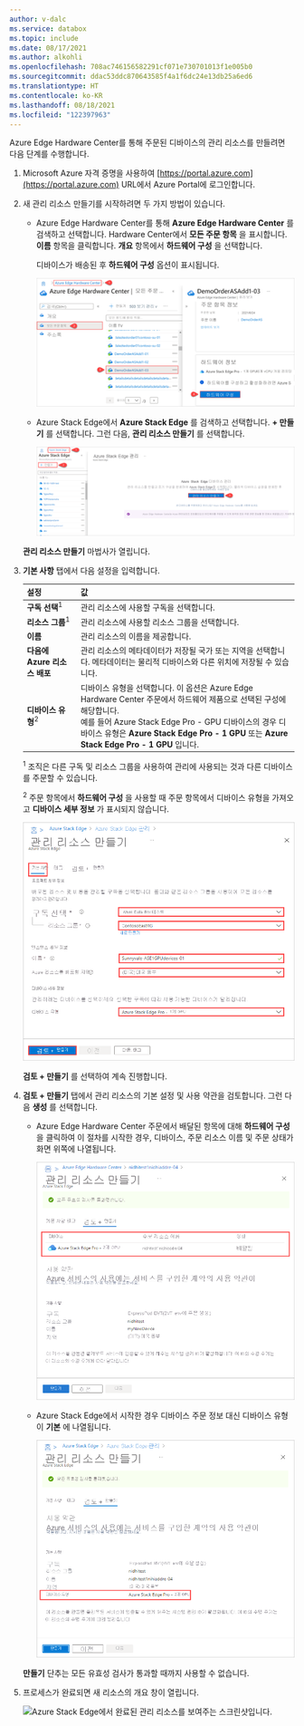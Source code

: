 ```yaml
---
author: v-dalc
ms.service: databox
ms.topic: include
ms.date: 08/17/2021
ms.author: alkohli
ms.openlocfilehash: 708ac746156582291cf071e730701013f1e005b0
ms.sourcegitcommit: ddac53ddc870643585f4a1f6dc24e13db25a6ed6
ms.translationtype: HT
ms.contentlocale: ko-KR
ms.lasthandoff: 08/18/2021
ms.locfileid: "122397963"
---
```

Azure Edge Hardware Center를 통해 주문된 디바이스의 관리 리소스를 만들려면 다음 단계를 수행합니다.

1. Microsoft Azure 자격 증명을 사용하여 [https://portal.azure.com](https://portal.azure.com) URL에서 Azure Portal에 로그인합니다.

1. 새 관리 리소스 만들기를 시작하려면 두 가지 방법이 있습니다.

    - Azure Edge Hardware Center를 통해 **Azure Edge Hardware Center** 를 검색하고 선택합니다. Hardware Center에서 **모든 주문 항목** 을 표시합니다. **이름** 항목을 클릭합니다. **개요** 항목에서 **하드웨어 구성** 을 선택합니다.
    
       디바이스가 배송된 후 **하드웨어 구성** 옵션이 표시됩니다. 

       ![Azure Edge Hardware Center의 주문 항목에서 관리 리소스 만들기를 시작하기 위한 4단계를 보여주는 그림입니다.](media/azure-edge-hardware-center-create-management-resource/create-management-resource-01-a.png#lightbox) 
    
    - Azure Stack Edge에서 **Azure Stack Edge** 를 검색하고 선택합니다. **+ 만들기** 를 선택합니다. 그런 다음, **관리 리소스 만들기** 를 선택합니다.
    
       ![Azure Stack Edge에서 관리 리소스 만들기를 시작하기 위한 3단계를 보여주는 그림입니다.](media/azure-edge-hardware-center-create-management-resource/create-management-resource-01-b.png#lightbox) 

    **관리 리소스 만들기** 마법사가 열립니다.

1. **기본 사항** 탭에서 다음 설정을 입력합니다.

    |설정                                  |값                                                                                       |
    |-----------------------------------------|--------------------------------------------------------------------------------------------|
    |**구독 선택**<sup>1</sup>    |관리 리소스에 사용할 구독을 선택합니다.                                 |
    |**리소스 그룹**<sup>1</sup>           |관리 리소스에 사용할 리소스 그룹을 선택합니다. |
    |**이름**                                 |관리 리소스의 이름을 제공합니다.                                                 |
    |**다음에 Azure 리소스 배포**             |관리 리소스의 메타데이터가 저장될 국가 또는 지역을 선택합니다. 메타데이터는 물리적 디바이스와 다른 위치에 저장될 수 있습니다. |
    |**디바이스 유형**<sup>2</sup>              |디바이스 유형을 선택합니다. 이 옵션은 Azure Edge Hardware Center 주문에서 하드웨어 제품으로 선택된 구성에 해당합니다.<br>예를 들어 Azure Stack Edge Pro - GPU 디바이스의 경우 디바이스 유형은 **Azure Stack Edge Pro - 1 GPU** 또는 **Azure Stack Edge Pro - 1 GPU** 입니다.|       

    <sup>1</sup> 조직은 다른 구독 및 리소스 그룹을 사용하여 관리에 사용되는 것과 다른 디바이스를 주문할 수 있습니다.

    <sup>2</sup> 주문 항목에서 **하드웨어 구성** 을 사용할 때 주문 항목에서 디바이스 유형을 가져오고 **디바이스 세부 정보** 가 표시되지 않습니다. 

    ![관리 리소스 만들기에 대한 기본 탭의 스크린샷입니다. 기본 탭, 옵션, 검토 + 만들기 단추가 강조 표시되어 있습니다.](media/azure-edge-hardware-center-create-management-resource/create-management-resource-02.png)

    **검토 + 만들기** 를 선택하여 계속 진행합니다.

5. **검토 + 만들기** 탭에서 관리 리소스의 기본 설정 및 사용 약관을 검토합니다. 그런 다음 **생성** 를 선택합니다.

    - Azure Edge Hardware Center 주문에서 배달된 항목에 대해 **하드웨어 구성** 을 클릭하여 이 절차를 시작한 경우, 디바이스, 주문 리소스 이름 및 주문 상태가 화면 위쪽에 나열됩니다. 

      ![Azure Stack Edge 관리 리소스가 Azure Edge Hardware Center에서 주문 항목에 대해 생성될 때 검토 + 만들기 탭의 스크린샷입니다. 디바이스 주문 정보가 강조 표시됩니다.](media/azure-edge-hardware-center-create-management-resource/create-management-resource-03.png)

    - Azure Stack Edge에서 시작한 경우 디바이스 주문 정보 대신 디바이스 유형이 **기본** 에 나열됩니다. 

      ![Azure Stack Edge에서 Azure Stack Edge 관리 리소스가 시작될 때 검토 + 만들기 탭의 스크린샷입니다. 디바이스 유형이 기본에 강조 표시되어 있습니다.](media/azure-edge-hardware-center-create-management-resource/create-management-resource-04.png)  

    **만들기** 단추는 모든 유효성 검사가 통과할 때까지 사용할 수 없습니다.

6. 프로세스가 완료되면 새 리소스의 개요 창이 열립니다.

    ![Azure Stack Edge에서 완료된 관리 리소스를 보여주는 스크린샷입니다.](media/azure-edge-hardware-center-create-management-resource/create-management-resource-05\.png) 
